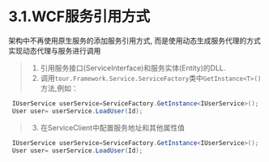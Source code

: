 # 3.1.WCF服务引用方式
架构中不再使用原生服务的添加服务引用方式, 而是使用动态生成服务代理的方式实现动态代理与服务进行调用
>1. 引用服务接口(ServiceInterface)和服务实体(Entity)的DLL.
>2. 调用```tour.Framework.Service.ServiceFactory```类中```GetInstance<T>()```方法,例如：
```C#
 IUserService userService=ServiceFactory.GetInstance<IUserService>();
 User user= userService.LoadUser(Id);
```
>3. 在ServiceClient中配置服务地址和其他属性值


```csharp
 IUserService userService=ServiceFactory.GetInstance<IUserService>();
 User user= userService.LoadUser(Id);
```
